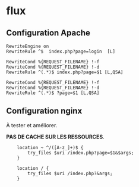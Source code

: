 # flux

## Configuration Apache

```
RewriteEngine on
RewriteRule ^$  index.php?page=login  [L]

RewriteCond %{REQUEST_FILENAME} !-f
RewriteCond %{REQUEST_FILENAME} !-d
RewriteRule ^(.*)$ index.php?page=$1 [L,QSA]

RewriteCond %{REQUEST_FILENAME} !-f
RewriteCond %{REQUEST_FILENAME} !-d
RewriteRule ^(.*)$ ?page=$1 [L,QSA]
```

## Configuration nginx

À tester et améliorer.

**PAS DE CACHE SUR LES RESSOURCES**.

```
    location ~ ^/([A-z_]+)$ {
        try_files $uri /index.php?page=$1&$args;
    }

    location / {
        try_files $uri /index.php?&args;
    }
```
